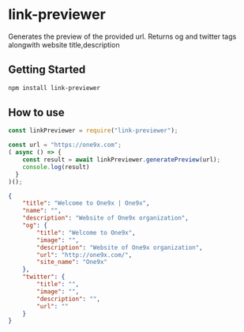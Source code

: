 # link-previewer
Generates the preview of the provided url. Returns og and twitter tags alongwith website title,description

## Getting Started

```bash
npm install link-previewer
```

## How to use


```js
const linkPreviewer = require("link-previewer");

const url = "https://one9x.com";
( async () => {
    const result = await linkPreviewer.generatePreview(url);
    console.log(result)
  }
)();
```

```JSON
{
    "title": "Welcome to One9x | One9x",
    "name": "",
    "description": "Website of One9x organization",
    "og": {
        "title": "Welcome to One9x",
        "image": "",
        "description": "Website of One9x organization",
        "url": "http://one9x.com/",
        "site_name": "One9x"
    },
    "twitter": {
        "title": "",
        "image": "",
        "description": "",
        "url": ""
    }
}
```


